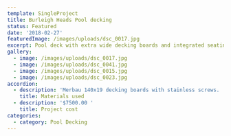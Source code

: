 ```yaml
---
template: SingleProject
title: Burleigh Heads Pool decking
status: Featured
date: '2018-02-27'
featuredImage: /images/uploads/dsc_0017.jpg
excerpt: Pool deck with extra wide decking boards and integrated seating
gallery:
  - image: /images/uploads/dsc_0017.jpg
  - image: /images/uploads/dsc_0041.jpg
  - image: /images/uploads/dsc_0015.jpg
  - image: /images/uploads/dsc_0023.jpg
accordion:
  - description: 'Merbau 140x19 decking boards with stainless screws. '
    title: Materials used
  - description: '$7500.00 '
    title: Project cost
categories:
  - category: Pool Decking
---
```


